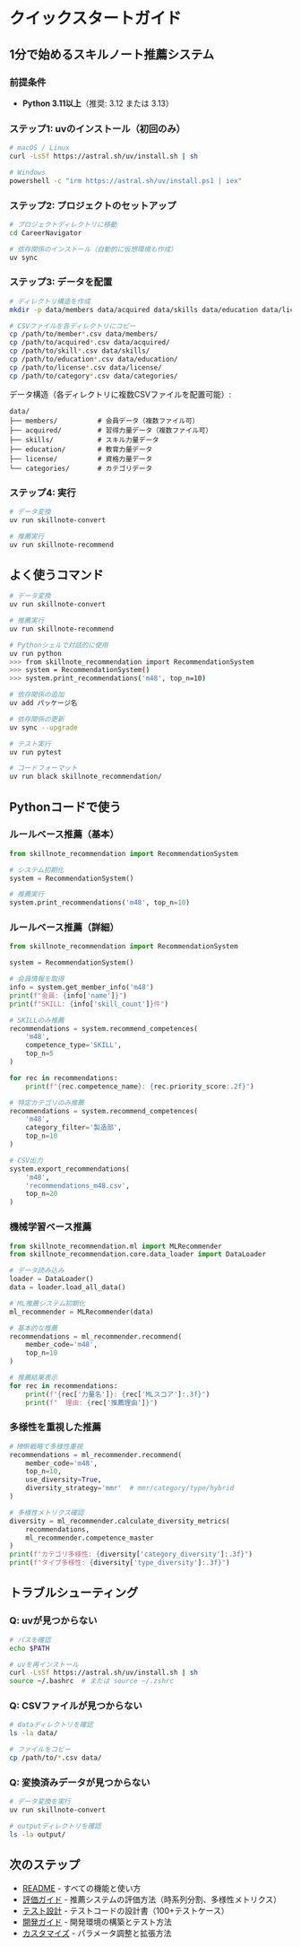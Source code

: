 # クイックスタートガイド

## 1分で始めるスキルノート推薦システム

### 前提条件

- **Python 3.11以上**（推奨: 3.12 または 3.13）

### ステップ1: uvのインストール（初回のみ）

```bash
# macOS / Linux
curl -LsSf https://astral.sh/uv/install.sh | sh

# Windows
powershell -c "irm https://astral.sh/uv/install.ps1 | iex"
```

### ステップ2: プロジェクトのセットアップ

```bash
# プロジェクトディレクトリに移動
cd CareerNavigator

# 依存関係のインストール（自動的に仮想環境も作成）
uv sync
```

### ステップ3: データを配置

```bash
# ディレクトリ構造を作成
mkdir -p data/members data/acquired data/skills data/education data/license data/categories

# CSVファイルを各ディレクトリにコピー
cp /path/to/member*.csv data/members/
cp /path/to/acquired*.csv data/acquired/
cp /path/to/skill*.csv data/skills/
cp /path/to/education*.csv data/education/
cp /path/to/license*.csv data/license/
cp /path/to/category*.csv data/categories/
```

データ構造（各ディレクトリに複数CSVファイルを配置可能）:
```
data/
├── members/          # 会員データ（複数ファイル可）
├── acquired/         # 習得力量データ（複数ファイル可）
├── skills/           # スキル力量データ
├── education/        # 教育力量データ
├── license/          # 資格力量データ
└── categories/       # カテゴリデータ
```

### ステップ4: 実行

```bash
# データ変換
uv run skillnote-convert

# 推薦実行
uv run skillnote-recommend
```

## よく使うコマンド

```bash
# データ変換
uv run skillnote-convert

# 推薦実行
uv run skillnote-recommend

# Pythonシェルで対話的に使用
uv run python
>>> from skillnote_recommendation import RecommendationSystem
>>> system = RecommendationSystem()
>>> system.print_recommendations('m48', top_n=10)

# 依存関係の追加
uv add パッケージ名

# 依存関係の更新
uv sync --upgrade

# テスト実行
uv run pytest

# コードフォーマット
uv run black skillnote_recommendation/
```

## Pythonコードで使う

### ルールベース推薦（基本）

```python
from skillnote_recommendation import RecommendationSystem

# システム初期化
system = RecommendationSystem()

# 推薦実行
system.print_recommendations('m48', top_n=10)
```

### ルールベース推薦（詳細）

```python
from skillnote_recommendation import RecommendationSystem

system = RecommendationSystem()

# 会員情報を取得
info = system.get_member_info('m48')
print(f"会員: {info['name']}")
print(f"SKILL: {info['skill_count']}件")

# SKILLのみ推薦
recommendations = system.recommend_competences(
    'm48',
    competence_type='SKILL',
    top_n=5
)

for rec in recommendations:
    print(f"{rec.competence_name}: {rec.priority_score:.2f}")

# 特定カテゴリのみ推薦
recommendations = system.recommend_competences(
    'm48',
    category_filter='製造部',
    top_n=10
)

# CSV出力
system.export_recommendations(
    'm48',
    'recommendations_m48.csv',
    top_n=20
)
```

### 機械学習ベース推薦

```python
from skillnote_recommendation.ml import MLRecommender
from skillnote_recommendation.core.data_loader import DataLoader

# データ読み込み
loader = DataLoader()
data = loader.load_all_data()

# ML推薦システム初期化
ml_recommender = MLRecommender(data)

# 基本的な推薦
recommendations = ml_recommender.recommend(
    member_code='m48',
    top_n=10
)

# 推薦結果表示
for rec in recommendations:
    print(f"{rec['力量名']}: {rec['MLスコア']:.3f}")
    print(f"  理由: {rec['推薦理由']}")
```

### 多様性を重視した推薦

```python
# MMR戦略で多様性重視
recommendations = ml_recommender.recommend(
    member_code='m48',
    top_n=10,
    use_diversity=True,
    diversity_strategy='mmr'  # mmr/category/type/hybrid
)

# 多様性メトリクス確認
diversity = ml_recommender.calculate_diversity_metrics(
    recommendations,
    ml_recommender.competence_master
)
print(f"カテゴリ多様性: {diversity['category_diversity']:.3f}")
print(f"タイプ多様性: {diversity['type_diversity']:.3f}")
```

## トラブルシューティング

### Q: uvが見つからない

```bash
# パスを確認
echo $PATH

# uvを再インストール
curl -LsSf https://astral.sh/uv/install.sh | sh
source ~/.bashrc  # または source ~/.zshrc
```

### Q: CSVファイルが見つからない

```bash
# dataディレクトリを確認
ls -la data/

# ファイルをコピー
cp /path/to/*.csv data/
```

### Q: 変換済みデータが見つからない

```bash
# データ変換を実行
uv run skillnote-convert

# outputディレクトリを確認
ls -la output/
```

## 次のステップ

- [README](../README.md) - すべての機能と使い方
- [評価ガイド](EVALUATION.md) - 推薦システムの評価方法（時系列分割、多様性メトリクス）
- [テスト設計](TEST_DESIGN.md) - テストコードの設計書（100+テストケース）
- [開発ガイド](../README.md#開発環境のセットアップ) - 開発環境の構築とテスト方法
- [カスタマイズ](../README.md#カスタマイズ) - パラメータ調整と拡張方法
